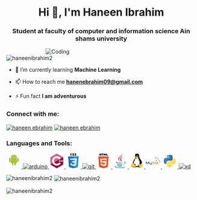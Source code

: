 <h1 align="center">Hi 👋, I'm Haneen Ibrahim</h1>
<h3 align="center">Student at faculty of computer and information science Ain shams university</h3>
<img align="right" alt="Coding" width="400" src="https://media0.giphy.com/media/26tn33aiTi1jkl6H6/200.gif">
<p align="left"> <img src="https://komarev.com/ghpvc/?username=haneenibrahim2&label=Profile%20views&color=0e75b6&style=flat" alt="haneenibrahim2" /> </p>

- 🌱 I’m currently learning **Machine Learning**

- 📫 How to reach me **hanenebrahim09@gmail.com**

- ⚡ Fun fact **I am adventurous**

<h3 align="left">Connect with me:</h3>
<p align="left">
<a href="https://linkedin.com/in/haneen ebrahim" target="blank"><img align="center" src="https://raw.githubusercontent.com/rahuldkjain/github-profile-readme-generator/master/src/images/icons/Social/linked-in-alt.svg" alt="haneen ebrahim" height="30" width="40" /></a>
<a href="https://fb.com/haneen ebrahim" target="blank"><img align="center" src="https://raw.githubusercontent.com/rahuldkjain/github-profile-readme-generator/master/src/images/icons/Social/facebook.svg" alt="haneen ebrahim" height="30" width="40" /></a>
</p>

<h3 align="left">Languages and Tools:</h3>
<p align="left"> <a href="https://developer.android.com" target="_blank" rel="noreferrer"> <img src="https://raw.githubusercontent.com/devicons/devicon/master/icons/android/android-original-wordmark.svg" alt="android" width="40" height="40"/> </a> <a href="https://www.arduino.cc/" target="_blank" rel="noreferrer"> <img src="https://cdn.worldvectorlogo.com/logos/arduino-1.svg" alt="arduino" width="40" height="40"/> </a> <a href="https://www.w3schools.com/cpp/" target="_blank" rel="noreferrer"> <img src="https://raw.githubusercontent.com/devicons/devicon/master/icons/cplusplus/cplusplus-original.svg" alt="cplusplus" width="40" height="40"/> </a> <a href="https://www.w3schools.com/css/" target="_blank" rel="noreferrer"> <img src="https://raw.githubusercontent.com/devicons/devicon/master/icons/css3/css3-original-wordmark.svg" alt="css3" width="40" height="40"/> </a> <a href="https://git-scm.com/" target="_blank" rel="noreferrer"> <img src="https://www.vectorlogo.zone/logos/git-scm/git-scm-icon.svg" alt="git" width="40" height="40"/> </a> <a href="https://www.w3.org/html/" target="_blank" rel="noreferrer"> <img src="https://raw.githubusercontent.com/devicons/devicon/master/icons/html5/html5-original-wordmark.svg" alt="html5" width="40" height="40"/> </a> <a href="https://www.java.com" target="_blank" rel="noreferrer"> <img src="https://raw.githubusercontent.com/devicons/devicon/master/icons/java/java-original.svg" alt="java" width="40" height="40"/> </a> <a href="https://www.linux.org/" target="_blank" rel="noreferrer"> <img src="https://raw.githubusercontent.com/devicons/devicon/master/icons/linux/linux-original.svg" alt="linux" width="40" height="40"/> </a> <a href="https://www.mysql.com/" target="_blank" rel="noreferrer"> <img src="https://raw.githubusercontent.com/devicons/devicon/master/icons/mysql/mysql-original-wordmark.svg" alt="mysql" width="40" height="40"/> </a> <a href="https://www.python.org" target="_blank" rel="noreferrer"> <img src="https://raw.githubusercontent.com/devicons/devicon/master/icons/python/python-original.svg" alt="python" width="40" height="40"/> </a> <a href="https://www.adobe.com/products/xd.html" target="_blank" rel="noreferrer"> <img src="https://cdn.worldvectorlogo.com/logos/adobe-xd.svg" alt="xd" width="40" height="40"/> </a> </p>

<p><img align="left" src="https://github-readme-stats.vercel.app/api/top-langs/?username=haneenibrahim2&show_icons=true&theme=radical" alt="haneenibrahim2" /></p>

<p>&nbsp;<img align="center" src="https://github-readme-stats.vercel.app/api?username=haneenibrahim2&count_private=true&show_icons=true&theme=radical" alt="haneenibrahim2" /></p>

<p><img align="center" src="https://github-readme-streak-stats.herokuapp.com/?user=haneenibrahim2&theme=dracula" alt="haneenibrahim2" /></p>
